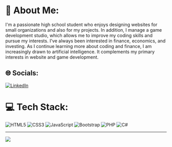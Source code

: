 # 💫 About Me:
I'm a passionate high school student who enjoys designing websites for small organizations and also for my projects. In addition, I manage a game development studio, which allows me to improve my coding skills and pursue my interests. I've always been interested in finance, economics, and investing. As I continue learning more about coding and finance, I am increasingly drawn to artificial intelligence. It complements my primary interests in website and game development.


## 🌐 Socials:
[![LinkedIn](https://img.shields.io/badge/LinkedIn-%230077B5.svg?logo=linkedin&logoColor=white)](https://linkedin.com/in/inanderinakin) 

# 💻 Tech Stack:
![HTML5](https://img.shields.io/badge/html5-%23E34F26.svg?style=for-the-badge&logo=html5&logoColor=white) ![CSS3](https://img.shields.io/badge/css3-%231572B6.svg?style=for-the-badge&logo=css3&logoColor=white) ![JavaScript](https://img.shields.io/badge/javascript-%23323330.svg?style=for-the-badge&logo=javascript&logoColor=%23F7DF1E) ![Bootstrap](https://img.shields.io/badge/bootstrap-%238511FA.svg?style=for-the-badge&logo=bootstrap&logoColor=white) ![PHP](https://img.shields.io/badge/php-%23777BB4.svg?style=for-the-badge&logo=php&logoColor=white) ![C#](https://img.shields.io/badge/c%23-%23239120.svg?style=for-the-badge&logo=csharp&logoColor=white)


---
[![](https://visitcount.itsvg.in/api?id=inanderinakin&icon=0&color=0)](https://visitcount.itsvg.in)

<!-- Proudly created with GPRM ( https://gprm.itsvg.in ) -->
